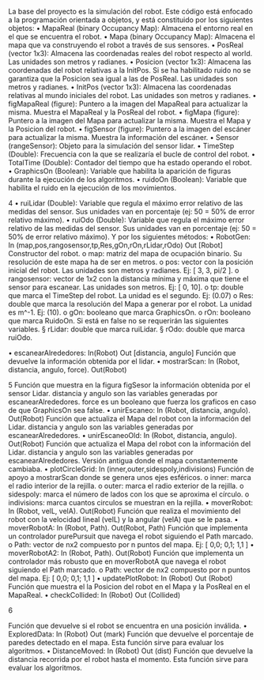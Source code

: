 La base del proyecto es la simulación del robot. Este código está enfocado a la
programación orientada a objetos, y está constituido por los siguientes objetos:
• MapaReal (binary Occupancy Map): Almacena el entorno real en el que se
encuentra el robot.
• Mapa (binary Occupancy Map): Almacena el mapa que va construyendo el robot
a través de sus sensores.
• PosReal (vector 1x3): Almacena las coordenadas reales del robot respecto al
world. Las unidades son metros y radianes.
• Posicion (vector 1x3): Almacena las coordenadas del robot relativas a la
InitPos. Si se ha habilitado ruido no se garantiza que la Posicion sea igual a
las de PosReal. Las unidades son metros y radianes.
• InitPos (vector 1x3): Almacena las coordenadas relativas al mundo iniciales del
robot. Las unidades son metros y radianes.
• figMapaReal (figure): Puntero a la imagen del MapaReal para actualizar la
misma. Muestra el MapaReal y la PosReal del robot.
• figMapa (figure): Puntero a la imagen del Mapa para actualizar la misma.
Muestra el Mapa y la Posicion del robot.
• figSensor (figure): Puntero a la imagen del escáner para actualizar la misma.
Muestra la información del escáner.
• Sensor (rangeSensor): Objeto para la simulación del sensor lidar.
• TimeStep (Double): Frecuencia con la que se realizaría el bucle de control del
robot.
• TotalTime (Double): Contador del tiempo que ha estado operando el robot.
• GraphicsOn (Boolean): Variable que habilita la aparición de figuras durante la
ejecución de los algoritmos.
• ruidoOn (Boolean): Variable que habilita el ruido en la ejecución de los
movimientos.

4
• ruiLidar (Double): Variable que regula el máximo error relativo de las medidas
del sensor. Sus unidades van en porcentaje (ej: 50 = 50% de error relativo
máximo).
• ruiOdo (Double): Variable que regula el máximo error relativo de las medidas
del sensor. Sus unidades van en porcentaje (ej: 50 = 50% de error relativo
máximo).
Y por los siguientes métodos:
• RobotGen: In (map,pos,rangosensor,tp,Res,gOn,rOn,rLidar,rOdo) Out
[Robot]
Constructor del robot.
o map: matriz del mapa de ocupación binario. Su resolución de este mapa ha de
ser en metros.
o pos: vector con la posición inicial del robot. Las unidades son metros y
radianes. Ej: [ 3, 3, pi/2 ].
o rangosensor: vector de 1x2 con la distancia mínima y máxima que tiene el
sensor para escanear. Las unidades son metros. Ej: [ 0, 10].
o tp: double que marca el TimeStep del robot. La unidad es el segundo. Ej:
(0.07)
o Res: double que marca la resolución del Mapa a generar por el robot. La
unidad es m^-1. Ej: (10).
o gOn: booleano que marca GraphicsOn.
o rOn: booleano que marca RuidoOn. Si está en false no se requerirán las
siguientes variables.
§ rLidar: double que marca ruiLidar.
§ rOdo: double que marca ruiOdo.

• escanearAlrededores: In(Robot) Out [distancia, angulo]
Función que devuelve la información obtenida por el lidar.
• mostrarScan: In (Robot, distancia, angulo, force). Out(Robot)

5
Función que muestra en la figura figSesor la información obtenida por el sensor
Lidar. distancia y angulo son las variables generadas por escanearAlrededores.
force es un booleano que fuerza los graficos en caso de que GraphicsOn sea false.
• unirEscaneo: In (Robot, distancia, angulo). Out(Robot)
Función que actualiza el Mapa del robot con la información del Lidar. distancia y
angulo son las variables generadas por escanearAlrededores.
• unirEscaneoOld: In (Robot, distancia, angulo). Out(Robot)
Función que actualiza el Mapa del robot con la información del Lidar. distancia y
angulo son las variables generadas por escanearAlrededores. Versión antigua
donde el mapa constantemente cambiaba.
• plotCircleGrid: In (inner,outer,sidespoly,indivisions)
Función de apoyo a mostrarScan donde se genera unos ejes esféricos.
o inner: marca el radio interior de la rejilla.
o outer: marca el radio exterior de la rejilla.
o sidespoly: marca el número de lados con los que se aproxima el círculo.
o indivisions: marca cuantos circulos se muestran en la rejilla.
• moverRobot: In (Robot, velL, velA). Out(Robot)
Función que realiza el movimiento del robot con la velocidad lineal (velL) y la
angular (velA) que se le pasa.
• moverRobotA: In (Robot, Path). Out(Robot, Path)
Función que implementa un controlador purePursuit que navega el robot siguiendo
el Path marcado.
o Path: vector de nx2 compuesto por n puntos del mapa. Ej: [ 0,0; 0,1; 1,1 ]
• moverRobotA2: In (Robot, Path). Out(Robot)
Función que implementa un controlador más robusto que en moverRobotA que
navega el robot siguiendo el Path marcado.
o Path: vector de nx2 compuesto por n puntos del mapa. Ej: [ 0,0; 0,1; 1,1 ]
• updatePlotRobot: In (Robot) Out (Robot)
Función que muestra el la Posicion del robot en el Mapa y la PosReal en el
MapaReal.
• checkCollided: In (Robot) Out (Collided)

6

Función que devuelve si el robot se encuentra en una posición inválida.
• ExploredData: In (Robot) Out (mark)
Función que devuelve el porcentaje de paredes detectado en el mapa. Esta función
sirve para evaluar los algoritmos.
• DistanceMoved: In (Robot) Out (dist)
Función que devuelve la distancia recorrida por el robot hasta el momento. Esta
función sirve para evaluar los algoritmos.
